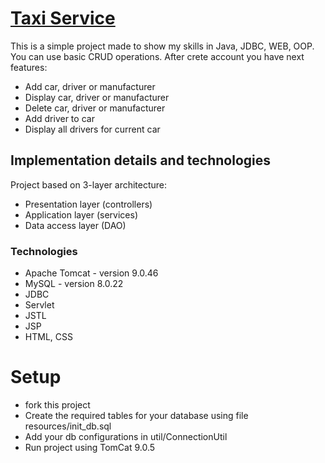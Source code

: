 # [Taxi Service](https://desolate-fortress-31778.herokuapp.com/login)

This is a simple project made to show my skills in Java, JDBC, WEB, OOP. You can use basic CRUD operations.
After crete account you have next features:
- Add car, driver or manufacturer
- Display car, driver or manufacturer
- Delete car, driver or manufacturer
- Add driver to car
- Display all drivers for current car

## Implementation details and technologies
Project based on 3-layer architecture:
- Presentation layer (controllers)
- Application layer (services)
- Data access layer (DAO)

### Technologies
* Apache Tomcat - version 9.0.46
* MySQL - version 8.0.22
* JDBC
* Servlet
* JSTL
* JSP
* HTML, CSS

# Setup

- fork this project
- Create the required tables for your database using file resources/init_db.sql
- Add your db configurations in util/ConnectionUtil
- Run project using TomCat 9.0.5
